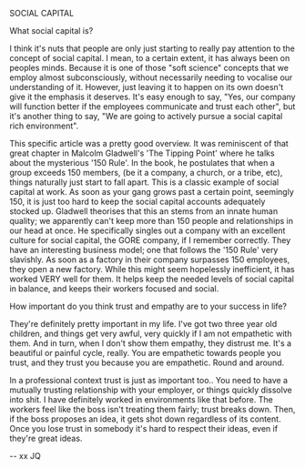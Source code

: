 SOCIAL CAPITAL

What social capital is?

I think it's nuts that people are only just starting to really pay attention to the concept of social capital. I mean, to a certain extent, it has always been on peoples minds. Because it is one of those "soft science" concepts that we employ almost subconsciously, without necessarily needing to vocalise our understanding of it. However, just leaving it to happen on its own doesn't give it the emphasis it deserves. It's easy enough to say, "Yes, our company will function better if the employees communicate and trust each other", but it's another thing to say, "We are going to actively pursue a social capital rich environment". 

This specific article was a pretty good overview. It was reminiscent of that great chapter in Malcolm Gladwell's 'The Tipping Point' where he talks about the mysterious '150 Rule'. In the book, he postulates that when a group exceeds 150 members, (be it a company, a church, or a tribe, etc), things naturally just start to fall apart. This is a classic example of social capital at work. As soon as your gang grows past a certain point, seemingly 150, it is just too hard to keep the social capital accounts adequately stocked up. Gladwell theorises that this an stems from an innate human quality; we apparently can't keep more than 150 people and relationships in our head at once. He specifically singles out a company with an excellent culture for social capital, the GORE company, if I remember correctly. They have an interesting business model; one that follows the '150 Rule' very slavishly. As soon as a factory in their company surpasses 150 employees, they open a new factory. While this might seem hopelessly inefficient, it has worked VERY well for them. It helps keep the needed levels of social capital in balance, and keeps their workers focused and social.

How important do you think trust and empathy are to your success in life?

They're definitely pretty important in my life. I've got two three year old children, and things get very awful, very quickly if I am not empathetic with them. And in turn, when I don't show them empathy, they distrust me. It's a beautiful or painful cycle, really. You are empathetic towards people you trust, and they trust you because you are empathetic. Round and around. 

In a professional context trust is just as important too.. You need to have a mutually trusting relationship with your employer, or things quickly dissolve into shit. I have definitely worked in environments like that before. The workers feel like the boss isn't treating them fairly; trust breaks down. Then, if the boss proposes an idea, it gets shot down regardless of its content. Once you lose trust in somebody it's hard to respect their ideas, even if they're great ideas.

-- xx JQ